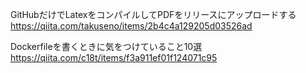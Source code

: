 GitHubだけでLatexをコンパイルしてPDFをリリースにアップロードする
https://qiita.com/takuseno/items/2b4c4a129205d03526ad


Dockerfileを書くときに気をつけていること10選
https://qiita.com/c18t/items/f3a911ef01f124071c95
